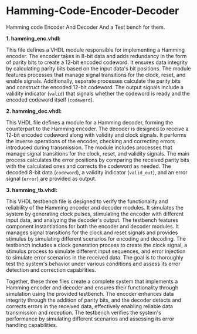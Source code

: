 # Hamming-Code-Encoder-Decoder
Hamming code Encoder And Decoder And a Test bench for them.

**1. hamming_enc.vhdl:**
   
   This file defines a VHDL module responsible for implementing a Hamming encoder. The encoder takes in 8-bit data and adds redundancy in the form of parity bits to create a 12-bit encoded codeword. It ensures data integrity by calculating parity bits based on the input data's bit positions. The module features processes that manage signal transitions for the clock, reset, and enable signals. Additionally, separate processes calculate the parity bits and construct the encoded 12-bit codeword. The output signals include a validity indicator (`valid`) that signals whether the codeword is ready and the encoded codeword itself (`codeword`).

**2. hamming_dec.vhdl:**
   
   This VHDL file defines a module for a Hamming decoder, forming the counterpart to the Hamming encoder. The decoder is designed to receive a 12-bit encoded codeword along with validity and clock signals. It performs the inverse operations of the encoder, checking and correcting errors introduced during transmission. The module includes processes that manage signal transitions for the clock, reset, and validity signals. The main process calculates the error positions by comparing the received parity bits with the calculated ones and corrects the codeword as needed. The decoded 8-bit data (`codeword`), a validity indicator (`valid_out`), and an error signal (`error`) are provided as output.

**3. hamming_tb.vhdl:**
   
   This VHDL testbench file is designed to verify the functionality and reliability of the Hamming encoder and decoder modules. It simulates the system by generating clock pulses, stimulating the encoder with different input data, and analyzing the decoder's output. The testbench features component instantiations for both the encoder and decoder modules. It manages signal transitions for the clock and reset signals and provides stimulus by simulating different scenarios for encoding and decoding. The testbench includes a clock generation process to create the clock signal, a stimulus process to simulate different input sequences, and error injection to simulate error scenarios in the received data. The goal is to thoroughly test the system's behavior under various conditions and assess its error detection and correction capabilities.

Together, these three files create a complete system that implements a Hamming encoder and decoder and ensures their functionality through simulation using the provided testbench. The encoder enhances data integrity through the addition of parity bits, and the decoder detects and corrects errors in the received data, effectively enabling reliable data transmission and reception. The testbench verifies the system's performance by simulating different scenarios and assessing its error handling capabilities.
